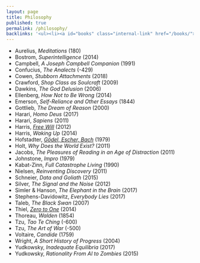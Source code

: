 ```yaml
---
layout: page
title: Philosophy
published: true
permalink: /philosophy/
backlinks: '<ul><li><a id="books" class="internal-link" href="/books/">Books</a></li></ul>'
---
```


* Aurelius, _Meditations_ (180) 
* Bostrom, _Superintelligence_ (2014) 
* Campbell, _A Joseph Campbell Companion_ (1991) 
* Confucius, _The Analects_ (-429) 
* Cowen, _Stubborn Attachments_ (2018) 
* Crawford, _Shop Class as Soulcraft_ (2009) 
* Dawkins, _The God Delusion_ (2006) 
* Ellenberg, _How Not to Be Wrong_ (2014) 
* Emerson, _Self-Reliance and Other Essays_ (1844) 
* Gottlieb, _The Dream of Reason_ (2000) 
* Harari, _Homo Deus_ (2017) 
* Harari, _Sapiens_ (2011) 
* Harris, _<a id="harris-free-will" class="internal-link" href="/harris-free-will/">Free Will</a>_ (2012) 
* Harris, _Waking Up_ (2014) 
* Hofstadter, _<a id="hofstadter-godel-escher-bach" class="internal-link" href="/hofstadter-godel-escher-bach/">Gödel, Escher, Bach</a>_ (1979) 
* Holt, _Why Does the World Exist?_ (2011) 
* Jacobs, _The Pleasures of Reading in an Age of Distraction_ (2011) 
* Johnstone, _Impro_ (1979) 
* Kabat-Zinn, _Full Catastrophe Living_ (1990) 
* Nielsen, _Reinventing Discovery_ (2011) 
* Schneier, _Data and Goliath_ (2015) 
* Silver, _The Signal and the Noise_ (2012) 
* Simler & Hanson, _The Elephant in the Brain_ (2017) 
* Stephens-Davidowitz, _Everybody Lies_ (2017) 
* Taleb, _The Black Swan_ (2007) 
* Thiel, _<a id="thiel-zero-to-one" class="internal-link" href="/thiel-zero-to-one/">Zero to One</a>_ (2014) 
* Thoreau, _Walden_ (1854) 
* Tzu, _Tao Te Ching_ (-600) 
* Tzu, _The Art of War_ (-500) 
* Voltaire, _Candide_ (1759) 
* Wright, _A Short History of Progress_ (2004) 
* Yudkowsky, _Inadequate Equilibria_ (2017) 
* Yudkowsky, _Rationality From AI to Zombies_ (2015) 
